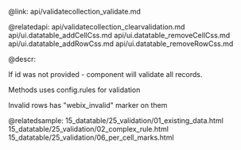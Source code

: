 @link: api/validatecollection_validate.md


@relatedapi:
	api/validatecollection_clearvalidation.md
	api/ui.datatable_addCellCss.md
    api/ui.datatable_removeCellCss.md
	api/ui.datatable_addRowCss.md
	api/ui.datatable_removeRowCss.md
    
@descr:

If id was not provided - component will validate all records. 

Methods uses config.rules for validation

Invalid rows has "webix_invalid" marker on them 

@relatedsample:
	15_datatable/25_validation/01_existing_data.html  
	15_datatable/25_validation/02_complex_rule.html 
	15_datatable/25_validation/06_per_cell_marks.html
